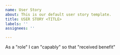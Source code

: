 ```yaml
---
name: User Story
about: This is our default user story template.
title: USER STORY <TITLE>
labels: ''
assignees: ''

---
```


As a "role" I can "capably" so that "received benefit"
